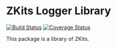 # ZKits Logger Library #

[![Build Status](https://travis-ci.org/edoger/zkits-logger.svg?branch=master)](https://travis-ci.org/edoger/zkits-logger)
[![Coverage Status](https://coveralls.io/repos/github/edoger/zkits-logger/badge.svg?branch=master)](https://coveralls.io/github/edoger/zkits-logger?branch=master)

This package is a library of ZKits.
